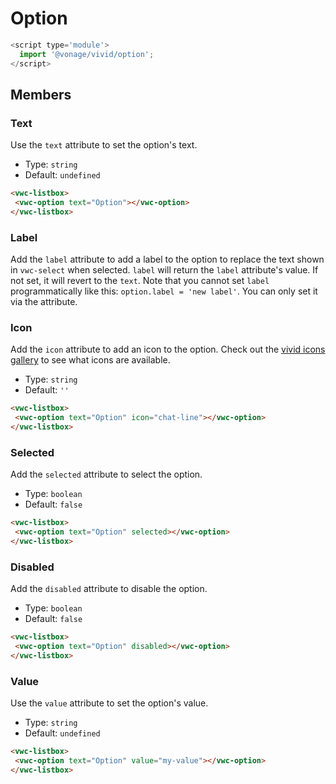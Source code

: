 # Option

```js
<script type='module'>
  import '@vonage/vivid/option';
</script>
```

## Members

### Text

Use the `text` attribute to set the option's text.

- Type: `string`
- Default: `undefined`

```html preview
<vwc-listbox>
 <vwc-option text="Option"></vwc-option>
</vwc-listbox>
```

### Label
Add the `label` attribute to add a label to the option to replace the text shown in `vwc-select` when selected.
`label` will return the `label` attribute's value. If not set, it will revert to the `text`.
Note that you cannot set `label` programmatically like this: `option.label = 'new label'`. You can only set it via the attribute.

### Icon

Add the `icon` attribute to add an icon to the option.
Check out the [vivid icons gallery](https://icons.vivid.vonage.com) to see what icons are available.

- Type: `string`
- Default: `''`

```html preview
<vwc-listbox>
 <vwc-option text="Option" icon="chat-line"></vwc-option>
</vwc-listbox>
```

### Selected

Add the `selected` attribute to select the option.

- Type: `boolean`
- Default: `false`

```html preview
<vwc-listbox>
 <vwc-option text="Option" selected></vwc-option>
</vwc-listbox>
```

### Disabled

Add the `disabled` attribute to disable the option.

- Type: `boolean`
- Default: `false`

```html preview
<vwc-listbox>
 <vwc-option text="Option" disabled></vwc-option>
</vwc-listbox>
```

### Value

Use the `value` attribute to set the option's value.

- Type: `string`
- Default: `undefined`

```html preview
<vwc-listbox>
 <vwc-option text="Option" value="my-value"></vwc-option>
</vwc-listbox>
```